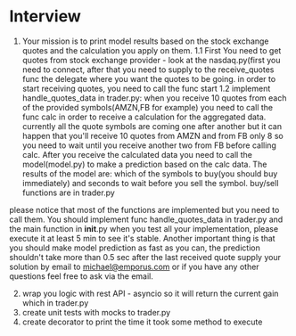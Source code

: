 # Interview

1. Your mission is to print model results based on the stock exchange quotes and the calculation you apply on them.
 1.1 First You need to get quotes from stock exchange provider - look at the nasdaq.py(first you need to connect, after that you need to supply
     to the receive_quotes func the delegate where you want the quotes to be going. in order to start receiving quotes, you need
     to call the func start
 1.2 implement handle_quotes_data in trader.py:
     when you receive 10 quotes from each of the provided symbols(AMZN,FB for example)
     you need to call the func calc in order to receive a calculation for the aggregated data.
     currently all the quote symbols are coming one after another but it can happen that you'll receive 10 quotes from AMZN and from FB only 8
     so you need to wait until you receive another two from FB before calling calc.
     After you receive the calculated data you need to call the model(model.py) to make a prediction based on the calc data.
     The results of the model are: which of the symbols to buy(you should buy immediately) and seconds to wait before you sell the symbol.
     buy/sell functions are in trader.py

please notice that most of the functions are implemented but you need to call them.
You should implement func handle_quotes_data in trader.py and the main function in __init__.py
when you test all your implementation, please execute it at least 5 min to see it's stable.
Another important thing is that you should make model prediction as fast as you can, the prediction shouldn't
take more than 0.5 sec after the last received quote
supply your solution by email to michael@emporus.com or if you have any other questions feel free to ask via the email.

2. wrap you logic with rest API - asyncio so it will return the current gain which in trader.py
3. create unit tests with mocks to trader.py
4. create decorator to print the time it took some method to execute
